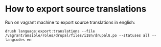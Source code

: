 # How to export source translations #

Run on vagrant machine to export source translations in english:

`drush language:export:translations --file /vagrant/ansible/roles/drupal/files/i18n/drupal8.po --statuses all --langcodes en`
